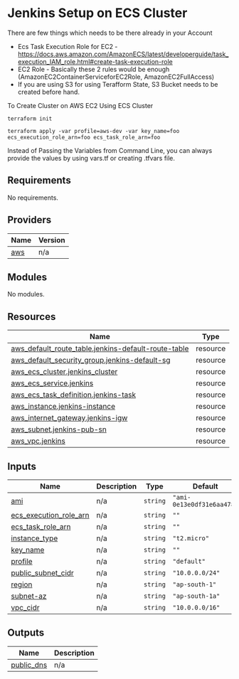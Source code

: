 # Jenkins Setup on ECS Cluster

There are few things which needs to be there already in your Account 

- Ecs Task Execution Role for EC2 - https://docs.aws.amazon.com/AmazonECS/latest/developerguide/task_execution_IAM_role.html#create-task-execution-role
- EC2 Role - Basically these 2 rules would be enough (AmazonEC2ContainerServiceforEC2Role, AmazonEC2FullAccess)
- If you are using S3 for using Terafform State, S3 Bucket needs to be created before hand.


To Create Cluster on AWS EC2 Using ECS Cluster

`terraform init`

`terraform apply -var profile=aws-dev -var key_name=foo ecs_execution_role_arn=foo ecs_task_role_arn=foo`

Instead of Passing the Variables from Command Line, you can always provide the values by using vars.tf or creating .tfvars file.

## Requirements

No requirements.

## Providers

| Name | Version |
|------|---------|
| <a name="provider_aws"></a> [aws](#provider\_aws) | n/a |

## Modules

No modules.

## Resources

| Name | Type |
|------|------|
| [aws_default_route_table.jenkins-default-route-table](https://registry.terraform.io/providers/hashicorp/aws/latest/docs/resources/default_route_table) | resource |
| [aws_default_security_group.jenkins-default-sg](https://registry.terraform.io/providers/hashicorp/aws/latest/docs/resources/default_security_group) | resource |
| [aws_ecs_cluster.jenkins_cluster](https://registry.terraform.io/providers/hashicorp/aws/latest/docs/resources/ecs_cluster) | resource |
| [aws_ecs_service.jenkins](https://registry.terraform.io/providers/hashicorp/aws/latest/docs/resources/ecs_service) | resource |
| [aws_ecs_task_definition.jenkins-task](https://registry.terraform.io/providers/hashicorp/aws/latest/docs/resources/ecs_task_definition) | resource |
| [aws_instance.jenkins-instance](https://registry.terraform.io/providers/hashicorp/aws/latest/docs/resources/instance) | resource |
| [aws_internet_gateway.jenkins-igw](https://registry.terraform.io/providers/hashicorp/aws/latest/docs/resources/internet_gateway) | resource |
| [aws_subnet.jenkins-pub-sn](https://registry.terraform.io/providers/hashicorp/aws/latest/docs/resources/subnet) | resource |
| [aws_vpc.jenkins](https://registry.terraform.io/providers/hashicorp/aws/latest/docs/resources/vpc) | resource |

## Inputs

| Name | Description | Type | Default | Required |
|------|-------------|------|---------|:--------:|
| <a name="input_ami"></a> [ami](#input\_ami) | n/a | `string` | `"ami-0e13e0df31e6aa478"` | no |
| <a name="input_ecs_execution_role_arn"></a> [ecs\_execution\_role\_arn](#input\_ecs\_execution\_role\_arn) | n/a | `string` | `""` | no |
| <a name="input_ecs_task_role_arn"></a> [ecs\_task\_role\_arn](#input\_ecs\_task\_role\_arn) | n/a | `string` | `""` | no |
| <a name="input_instance_type"></a> [instance\_type](#input\_instance\_type) | n/a | `string` | `"t2.micro"` | no |
| <a name="input_key_name"></a> [key\_name](#input\_key\_name) | n/a | `string` | `""` | no |
| <a name="input_profile"></a> [profile](#input\_profile) | n/a | `string` | `"default"` | no |
| <a name="input_public_subnet_cidr"></a> [public\_subnet\_cidr](#input\_public\_subnet\_cidr) | n/a | `string` | `"10.0.0.0/24"` | no |
| <a name="input_region"></a> [region](#input\_region) | n/a | `string` | `"ap-south-1"` | no |
| <a name="input_subnet-az"></a> [subnet-az](#input\_subnet-az) | n/a | `string` | `"ap-south-1a"` | no |
| <a name="input_vpc_cidr"></a> [vpc\_cidr](#input\_vpc\_cidr) | n/a | `string` | `"10.0.0.0/16"` | no |

## Outputs

| Name | Description |
|------|-------------|
| <a name="output_public_dns"></a> [public\_dns](#output\_public\_dns) | n/a |
